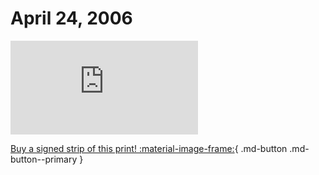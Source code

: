 # April 24, 2006

![](https://www.achewood.com/comic.php?date=04242006)

[Buy a signed strip of this print! :material-image-frame:](https://achewood-holiday-pop-up.myshopify.com/products/strip#04242006){ .md-button .md-button--primary }
